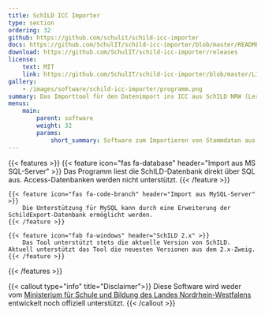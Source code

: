 ```yaml
---
title: SchILD ICC Importer
type: section
ordering: 32
github: https://github.com/schulit/schild-icc-importer
docs: https://github.com/SchulIT/schild-icc-importer/blob/master/README.md
download: https://github.com/SchulIT/schild-icc-importer/releases
license:
    text: MIT
    link: https://github.com/SchulIT/schild-icc-importer/blob/master/LICENSE.md
gallery:
    - /images/software/schild-icc-importer/programm.png
summary: Das Importtool für den Datenimport ins ICC aus SchILD NRW (Lernende, Lehrkräfte, Klassen, Klassenleitungen, Lerngruppen, Unterrichte).
menus:
    main:
        parent: software
        weight: 32
        params:
            short_summary: Software zum Importieren von Stammdaten aus SchILD NRW ins ICC.
---
```


{{< features >}}
    {{< feature icon="fas fa-database" header="Import aus MS SQL-Server" >}}
        Das Programm liest die SchILD-Datenbank direkt über SQL aus. Access-Datenbanken werden nicht unterstützt.
    {{< /feature >}}

    {{< feature icon="fas fa-code-branch" header="Import aus MySQL-Server" >}}
        Die Unterstützung für MySQL kann durch eine Erweiterung der SchildExport-Datenbank ermöglicht werden.
    {{< /feature >}}

    {{< feature icon="fab fa-windows" header="SchILD 2.x" >}}
        Das Tool unterstützt stets die aktuelle Version von SchILD. Aktuell unterstützt das Tool die neuesten Versionen aus dem 2.x-Zweig.
    {{< /feature >}}
{{< /features >}}

{{< callout type="info" title="Disclaimer">}}
    Diese Software wird weder vom <a class="font-semibold underline hover:no-underline" href="https://www.svws.nrw.de/">Ministerium für Schule und Bildung des Landes Nordrhein-Westfalens</a> entwickelt noch offiziell unterstützt.
{{< /callout >}}